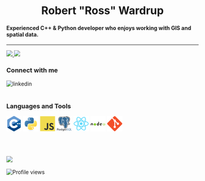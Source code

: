 <h1 align="center"> Robert "Ross" Wardrup </h1>

<h4 align="left">Experienced C++ & Python developer who enjoys working with GIS and spatial data.</h4>

-----------------------------

<p align="left">
<a href="https://github.com/minorsecond">
  <img height="180em" src="https://github-readme-stats-sepia-five.vercel.app/api?username=minorsecond&count_private=true&show_icons=true&include_all_commits=true&theme=transparent"/>
  <img height="180em" src="https://github-readme-stats-sepia-five.vercel.app/api/top-langs/?username=minorsecond&layout=compact&langs_count=8&theme=transparent&exclude_repo=host-vector-human-model"/>
</a>
</p>

### Connect with me

[<img align = 'left' src='https://user-images.githubusercontent.com/61755381/159286584-b52121de-9859-4b83-963e-9984c7825156.png' alt='linkedin' height='40'>](https://www.linkedin.com/in/robert-wardrup/)

<br />
<br />

### Languages and Tools

<p align="left">
  <img height="40" src="https://raw.githubusercontent.com/devicons/devicon/master/icons/cplusplus/cplusplus-original.svg" alt="cpp">
  <img height="40" src="https://raw.githubusercontent.com/devicons/devicon/master/icons/python/python-original.svg" alt="python">
  <img height="40" src="https://raw.githubusercontent.com/devicons/devicon/master/icons/javascript/javascript-original.svg" alt="javascript">
  <img height="40" src="https://raw.githubusercontent.com/devicons/devicon/master/icons/postgresql/postgresql-original-wordmark.svg" alt="postgresql">
  <img height="40" src="https://raw.githubusercontent.com/devicons/devicon/master/icons/react/react-original.svg" alt="react">
  <img height="40" src="https://raw.githubusercontent.com/devicons/devicon/master/icons/nodejs/nodejs-original-wordmark.svg" alt="nodejs">
  <img height="40" src="https://raw.githubusercontent.com/devicons/devicon/master/icons/git/git-original.svg" alt="git">
</p>

<br />
<br />

<p align="left">
<a href="https://github.com/minorsecond">
  <img height="180em" src="http://github-readme-streak-stats.herokuapp.com?user=minorsecond&theme=transparent&hide_border=false"/>
</a>
</p>

![Profile views](https://gpvc.arturio.dev/minorsecond)